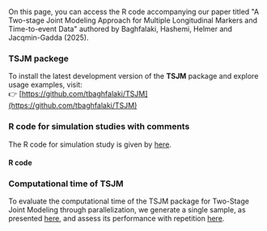 On this page, you can access the R code accompanying our paper titled "A Two-stage Joint Modeling Approach for Multiple Longitudinal Markers and Time-to-event Data" authored by Baghfalaki, Hashemi, Helmer and Jacqmin-Gadda (2025).

### TSJM packege 
To install the latest development version of the **TSJM** package and explore usage examples, visit:  
👉 [https://github.com/tbaghfalaki/TSJM](https://github.com/tbaghfalaki/TSJM)

### R code for simulation studies with comments
The R code for simulation study is given by [here](/Exam1.md).


#### R code 



### Computational time of TSJM
To evaluate the computational time of the TSJM package for Two-Stage Joint Modeling through parallelization, we generate a single sample, as presented [here](/Exam1.md), and assess its performance with repetition [here](/Exam2.md).
